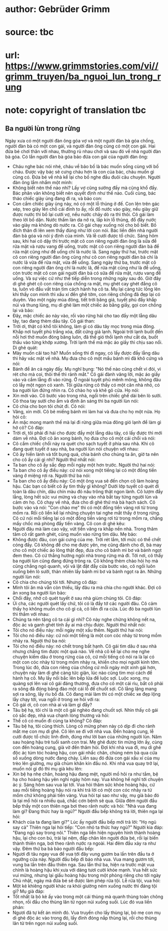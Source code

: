 # author: Gebrüder Grimm
# source: tbc
# url: https://www.grimmstories.com/vi//grimm_truyen/ba_nguoi_lun_trong_rung
# note: copyright of translation tbc

## Ba người lùn trong rừng 

Ngày xưa có một người đàn ông góa vợ và một người đàn bà góa chồng,
người đàn bà có một con gái, và người đàn ông cũng có một con gái. Hai
đứa bé chơi thân với nhau, thường rủ nhau chơi và sau đó về nhà người
đàn bà góa. Có lần người đàn bà góa bảo đứa con gái của người đàn ông:
- Cháu nghe bác nói nhé, cháu về bảo bố là bác muốn sống cùng với bố
cháu. Được vậy bác sẽ cưng cháu hơn là con của bác, cháu muốn gì cũng
có.
Đứa bé về nhà kể lại cho bố nghe đầu đuôi câu chuyện. Người đàn ông lẩm
nhẩm một mình:
- Không biết nên thế nào nhỉ? Lấy vợ cũng sướng đấy mà cũng khổ đấy.
Bác phân vân không biết nên quyết định như thế nào. Cuối cùng, bác tháo
chiếc giày ủng đang đi ra, và bảo con:
- Con cầm chiếc giày ủng này, nó có một lỗ thủng ở đế. Con lên trên gác
xép, treo giày lên chỗ cái đinh to ấy, rồi đổ nước vào giày, nếu giày
giữ được nước thì bố lại cưới vợ, nếu nước chảy dò ra thì thôi.
Cô gái làm theo lời bố dặn. Nước thấm làn da nở ra, lấp kín lỗ thủng, đổ
đầy nước vào giày mà không dò nước ra. Cô gái chạy xuống nói cho bố
biết. Bố đích thân đi lên xem thấy đúng như lời con nói. Bác liền đến
nhà người đàn bà góa và nói ý định của mình. Và lễ cưới được tổ chức.
Sáng hôm sau, khi hai cô dậy thì trước mặt cô con riêng người đàn ông là
sữa để rửa mặt và rượu vang để uống, trước mặt cô con riêng người đàn bà
để rửa mặt cũng như để uống chỉ là nước lã. Sang ngày thứ hai, trước mặt
cô con riêng người đàn ông cũng như cô con riêng người đàn bà chỉ là
nước lã vừa để rửa mặt, vừa để uống.
Sang ngày thứ ba, trước mặt cô con riêng người đàn ông chỉ là nước lã,
để rửa mặt cũng như là để uống, còn trước mặt cô con gái người đàn bà có
sữa để rửa mặt, rượu vang để uống. Và sự việc cứ như thế tiếp diễn trong
những ngày sau đó.
Giờ đây dì ghẻ ghét cô con riêng của chồng ra mặt, mụ ghét cay ghét đắng
cô ta, luôn vò đầu vắt trán tìm cách hành hạ cô ta. Mụ lại càng tức lồng
lên khi thấy con mình thì xấu xí đến ghê tởm, con riêng chồng đã đẹp lại
có duyên.
Vào một ngày mùa đông, tiết trời băng giá, tuyết phủ đầy khắp núi và
thung lũng, mụ dì ghẻ làm một chiếc áo bằng giấy, gọi con chồng lại và
bảo:
- Đây, mặc chiếc áo này vào, rồi vào rừng hái cho tao đầy một lẵng dâu
tây, tao đang thèm dâu tây.
Cô gái than:
- Trời ơi, thật có khổ tôi không, làm gì có dâu tây mọc trong mùa đông.
Khắp nơi tuyết phủ trắng xóa, đất cứng giá lạnh. Ngoài trời lạnh buốt
đến nỗi hơi thở muốn đóng băng luôn, đã thế gió thổi lạnh như cắt da,
buốt thấu vào từng khớp xương. Trời lạnh thế mà mặc áo giấy thì chịu sao
nổi.
Dì ghẻ quát:
- Mày muốn cãi tao hả? Muốn sống thì đi ngay, có lấy được đầy lẵng dâu
thì hãy vác mặt về nhà.
Mụ đưa cho cô một mẩu bánh mì đã khô cứng và nói:
- Bánh để ăn cả ngày đấy.
Mụ nghĩ bụng: "Nó thế nào cũng chết vì đói, vì rét cho mà coi, thôi thế
thì rảnh mắt."
Cô gái đành vâng lời, mặc áo giấy vào và cầm lẵng đi vào rừng. Ở ngoài
tuyết phủ mênh mông, không đâu có lấy một ngọn cỏ xanh.
Tối giữa rừng cô thấy có một căn nhà nhỏ, có ba người lùn đứng nhìn ra.
Cô chào họ và khẽ gõ cửa. Họ nói:
- Xin mời vào.
Cô bước vào trong nhà, ngồi trên chiếc ghế dài bên lò sưởi. Cô thoa tay
sưởi cho ấm và định ăn sáng thì ba người lùn nói:
- Cô chia cho bọn tôi chút đi.
Cô nói:
- Vâng, xin mời.
Cô bẻ miếng bánh mì làm hai và đưa cho họ một nửa. Họ hỏi cô:
- Ăn mặc mong manh thế mà lại đi rừng giữa mùa đông gió lạnh để làm gì
hở cô?
Cô đáp:
- Trời ơi, tôi phải đi hái cho được đầy một lẵng dâu tây, có lấy được
thì mới dám về nhà.
Đợi cô ăn xong bánh, họ đưa cho cô một cái chổi và nói:
- Cô cầm chiếc chổi này ra quét cho sạch tuyết ở phía sau nhà.
Khi cô đang quét tuyết ở sau nhà, ba người lùn nói chuyện với nhau:
- Cô ấy hiền lành và tốt bụng quá, chia bánh cho chúng ta ăn, giờ ta nên
cho cô ấy cái gì nhỉ?
Người thứ nhất nói:
- Ta ban cho cô ấy sắc đẹp mỗi ngày một hơn trước.
Người thứ hai nói:
- Ta ban cho cô ấy điều này: cứ nói xong một tiếng lại có một đồng tiền
vàng ở miệng rơi ra.
Người thứ ba nói:
- Ta ban cho cô ấy điều này: Có một ông vua sẽ đến chọn cô làm hoàng
hậu.
Các bạn có biết cô ấy tìm thấy gì không? Dưới lớp tuyết cô quét đi toàn
là dâu chín, dâu chín màu đỏ nâu trông thật ngon lành. Cô lượm đầy lẵng,
lòng hết sức vui mừng và chạy vào nhà bắt tay từng người lùn và cảm ơn
họ. Cô chạy về nhà, đưa cho dì ghẻ thứ mà bà hạch sách.
Cô bước vào và nói: "Con chào mẹ" thì có một đồng tiền vàng rơi từ
trong mồm ra. Rồi cô liền kể lại những chuyện tai nghe mắt thấy ở trong
rừng. Cô cứ nói mỗi tiếng lại có một đồng tiền vàng rơi từ trong mồm ra,
chẳng mấy chốc mà phòng đầy tiền vàng. Cô con dì ghẻ kêu:
- Người đâu mà làm cao vậy, vứt tiền văng ra khắp nền nhà.
Trong thâm tâm cô rất ganh ghét, cũng muốn vào rừng tìm dâu. Mẹ bảo:
- Không được đâu, con gái cưng của mẹ. Trời rét lắm, tới mức có thể chết
cóng đấy.
Cô không để cho mẹ được yên, mẹ cũng đành cho đi, bà may cho cô một
chiếc áo lông thật đẹp, đưa cho cô bánh mì bơ và bánh ngọt đem theo.
Cô cứ thẳng hướng ngôi nhà trong rừng mà đi. Tới nơi, cô thấy ba người
lùn cũng đang đứng trông ra. Cô không thèm chào hỏi họ mà cũng chẳng ngó
quanh, vội vã lật đật đẩy cửa bước vào, cô ngồi luôn xuống bên lò sưởi,
thản nhiên lấy bánh mì bơ và bánh ngọt ra ăn. Những người lùn nói:
- Cô chia cho chúng tôi tới.
Nhưng cô đáp:
- Mình tôi ăn mà vẫn còn thiếu, lấy đâu ra mà chia cho người khác.
Đợi cô ăn xong ba người lùn bảo:
- Chổi đây, nhờ cô quét tuyết ở sau nhà giùm chúng tôi.
Cô đáp:
- Úi cha, các người quét lấy chứ, tôi có là đầy tớ các người đâu.
Cô cảm thấy họ không muốn cho cô gì cả, cô liền đi ra cửa. Lúc đó ba
người lùn thì thầm với nhau:
- Chúng ta nên tặng cô ta cái gì nhỉ? Cô này nghe chừng không nết na,
độc ác và ganh ghét tính ấy ai mà chịu được.
Người thứ nhất nói:
- Tôi cho nó điều này: mỗi ngày một xấu thêm.
Người thứ hai nói:
- Tôi cho nó điều này: cứ nói một tiếng là một con cóc nhảy từ trong mồm
nhảy ra.
Người thứ ba nói:
- Tôi cho nó điều này: nó chết trong bất hạnh.
Cô gái tìm dâu ở sau nhà nhưng chẳng tìm được một quả nào. Về nhà cô kể
lại cho mẹ nghe chuyện kiếm dâu ở trong rừng của cô, cứ mỗi tiếng cô nói
ra là lại có một con cóc nhảy từ trong mồm nhảy ra, khiến cho mọi người
kinh tởm.
Trong lúc đó, đứa con riêng của chồng cứ mỗi ngày một xinh gái hơn,
chuyện này làm dì ghẻ càng tức giận, lúc nào cũng tìm mọi cách để hành
hạ cô.
Mụ lấy nồi bắc lên bếp lửa để luộc sợi. Luộc xong, mụ quàng sợi lên vai
cô gái đáng thương, đưa cho cô một cái rìu, bắt cô phải ra sông đã đóng
băng đào một cái lỗ để chuốt sợi. Cô lẳng lặng mang sợi ra sông, lấy rìu
bổ đá. Cô đang mải làm thì có một chiếc xe đẹp lộng lẫy chạy tới, vua
ngồi ở trong xe hỏi với ra:
- Cô gái ơi, cô con nhà ai và làm gì đấy?
- Tâu bệ hạ, tôi chỉ là một cô gái nghèo đang chuốt sợi.
Nhìn thấy cô gái có sắc đẹp, nhà vua chạnh lòng thương và hỏi:
- Thế cô có muốn đi cùng ta không?
Cô đáp:
- Tâu bệ hạ, tôi cũng thích.
Lòng cô mừng phen này có dịp đi cho rảnh mắt mẹ con mụ dì ghẻ.
Cô lên xe đi với nhà vua. Đến hoàng cung, lễ cưới được tổ chức linh
đình, đúng như lời ban của những người lùn.
Năm sau hoàng hậu trẻ tuổi sanh con trai. Mẹ ghẻ được tin mừng lớn ấy,
cùng con đến hoàng cung, giả vờ đến thăm hỏi. Đợi khi nhà vua đi, mụ dì
ghẻ độc ác túm tóc hoàng hậu, con gái nhấc chân, chúng ném bà qua cửa sổ
xuống dòng nước đang chảy.
Liền sau đó đứa con gái xấu xí của mụ trèo lên giường, mụ già chùm khăn
kín đầu nó. Khi nhà vua quay trở lại, muốn nói gì đó thì mụ già kêu
lên:
- Xin bệ hạ nhẹ chân, hoàng hậu đang mệt, người mồ hôi ra như tắm, bệ hạ
cho hoàng hậu yên nghỉ ngày hôm nay.
Vua không hề nghĩ tới chuyện ác ý. Sáng hôm sau vua lại tới. Vua hỏi
thăm sức khỏe hoàng hậu, cứ sau mỗi tiếng hoàng hậu nói ra khi trả lời
có một con cóc nhảy ra từ mồm chứ không phải tiền vàng. Vua hỏi tại sao
như vậy, mụ già bảo đó là tại mồ hôi ra nhiều quá, chắc cơn bệnh sẽ
qua.
Giữa đêm người đầu bếp thấy một con thiên nga bơi theo rãnh nước và
hỏi:
"Nhà vua đang làm gì?
Đang thức hay là ngủ?"
Người đầu bếp không trả lời, thiên nga lại hỏi:
- Khách của ta đang làm gì?"
Lúc ấy người đầu bếp mới trả lời:
"Họ ngủ say cả"
Thiên nga lại hỏi tiếp:
"Con nhỏ ta thức hay ngủ?"
Người kia đáp:
"Đang ngủ say trong nôi."
Thiên nga liền hiện nguyên hình thành hoàng hậu, lại cho con bú, trải
lại nệm, đắp chăn lên người đứa bé, rồi lại biến thành thiên nga, bơi
theo rãnh nước ra ngoài.
Hai đêm đầu xảy ra như vậy. Đêm thứ ba bà bảo người đầu bếp:
- Ngươi đi tâu ngay vua để vua tới đây vung gươm ba lần trên đầu ta ở
ngưỡng cửa này.
Người đầu bếp đi báo nhà vua. Vua mang gươm tới, vung ba lần trên đầu
thiên nga. Sau lần thứ ba, hiện ra trước mặt vua chính là hoàng hậu khi
xưa với dáng tươi cười khỏe mạnh.
Vua hết sức vui mừng, nhưng lại giấu hoàng hậu trong một phòng riêng cho
tới ngày Chủ nhật, ngày mà đứa bé sẽ được làm phép rửa tội. Lễ rửa tội,
vua hỏi:
- Một kẻ khiêng người khác ra khỏi giường ném xuống nước thì đáng tội
gì?
Mụ già đáp:
- Tốt nhất là bỏ kẻ ấy vào trong một cái thùng mà quanh thùng toàn chông
nhọn, rồi đẩu cho thùng lăn từ ngọn núi xuống suối.
Lúc đó vua liền phán:
- Ngươi đã tự kết án mình đó.
Vua truyền cho lấy thùng lại, bỏ mẹ con mụ dì ghẻ độc ác vào trong đó,
lấy đinh đóng nắp thùng lại, rồi cho thùng lăn từ trên ngọn núi xuống
suối.
